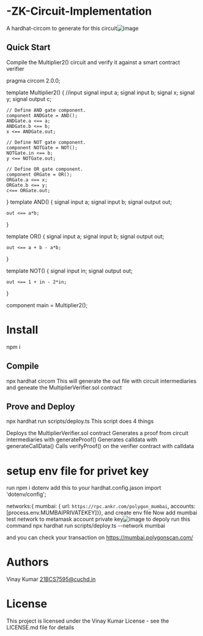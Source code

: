 # -ZK-Circuit-Implementation
A hardhat-circom  to generate for this circuit![image](https://github.com/VinayKumar2004/-ZK-Circuit-Implementation/assets/94241385/7ad735a9-e0f2-4ada-a8d7-78eff84f5722)
## Quick Start
Compile the Multiplier2() circuit and verify it against a smart contract verifier

pragma circom 2.0.0;

template Multiplier2() {
    //input 
    signal input a;
    signal input b;
    signal  x;
    signal  y;
    signal output c;

    // Define AND gate component.
    component ANDGate = AND();
    ANDGate.a <== a;
    ANDGate.b <== b;
    x <== ANDGate.out;

    // Define NOT gate component.
    component NOTGate = NOT();
    NOTGate.in <== b;
    y <== NOTGate.out;

    // Define OR gate component.
    component ORGate = OR();
    ORGate.a <== x;
    ORGate.b <== y;
    c<== ORGate.out;

}
template AND() {
    signal input a;
    signal input b;
    signal output out;

    out <== a*b;
}

template OR() {
    signal input a;
    signal input b;
    signal output out;

    out <== a + b - a*b;
}

template NOT() {
    signal input in;
    signal output out;

    out <== 1 + in - 2*in;
}

component main = Multiplier2();

# Install
npm i

## Compile
npx hardhat circom   This will generate the out file with circuit intermediaries and geneate the MultiplierVerifier.sol contract

## Prove and Deploy
npx hardhat run scripts/deploy.ts This script does 4 things

Deploys the MultiplierVerifier.sol contract
Generates a proof from circuit intermediaries with generateProof()
Generates calldata with generateCallData()
Calls verifyProof() on the verifier contract with calldata
# setup env file for privet key 
  run  npm i dotenv
  add this to your hardhat.config.jason 
  import 'dotenv/config';
  
   networks:{
  mumbai: {
    url: `https://rpc.ankr.com/polygon_mumbai`,
    accounts: [process.env.MUMBAIPRIVATEKEY]}},
    and create env file 
 Now  add mumbai test network to metamask account private key![image](https://github.com/VinayKumar2004/-ZK-Circuit-Implementation/assets/94241385/dafbd449-f612-49a5-885f-a2dba6a5281b)
 to depoly run this command 
 npx hardhat run scripts/deploy.ts --network mumbai
 
 and you can check your transaction on https://mumbai.polygonscan.com/ 
 
# Authors
Vinay Kumar 21BCS7595@cuchd.in

# License
This project is licensed under the Vinay Kumar License - see the LICENSE.md file for details
